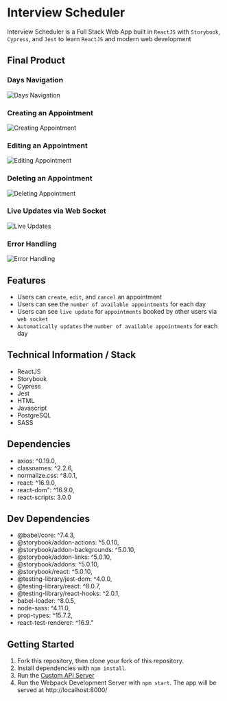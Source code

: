 # Interview Scheduler
Interview Scheduler is a Full Stack Web App built in `ReactJS` with `Storybook`, `Cypress`, and `Jest` to learn `ReactJS` and modern web development

## Final Product

### Days Navigation
![Days Navigation]()
### Creating an Appointment
![Creating Appointment]()
### Editing an Appointment
![Editing Appointment]()
### Deleting an Appointment
![Deleting Appointment]()
### Live Updates via Web Socket
![Live Updates]()
### Error Handling
![Error Handling]()



## Features
* Users can `create`, `edit`, and `cancel` an appointment
* Users can see the `number of available appointments` for each day
* Users can see `live update` for `appointments` booked by other users via `web socket`
* `Automatically updates` the `number of available appointments` for each day 

## Technical Information / Stack
* ReactJS
* Storybook
* Cypress
* Jest
* HTML
* Javascript
* PostgreSQL
* SASS

## Dependencies
* axios: ^0.19.0,
* classnames: ^2.2.6,
* normalize.css: ^8.0.1,
* react: ^16.9.0,
* react-dom": ^16.9.0,
* react-scripts: 3.0.0 

## Dev Dependencies
* @babel/core: ^7.4.3,
* @storybook/addon-actions: ^5.0.10,
* @storybook/addon-backgrounds: ^5.0.10,
* @storybook/addon-links: ^5.0.10,
* @storybook/addons: ^5.0.10,
* @storybook/react: ^5.0.10,
* @testing-library/jest-dom: ^4.0.0,
* @testing-library/react: ^8.0.7,
* @testing-library/react-hooks: ^2.0.1,
* babel-loader: ^8.0.5,
* node-sass: ^4.11.0,
* prop-types: ^15.7.2,
* react-test-renderer: ^16.9."

## Getting Started
1) Fork this repository, then clone your fork of this repository.
2) Install dependencies with `npm install`.
3) Run the [Custom API Server](https://github.com/lighthouse-labs/scheduler-api)
4) Run the Webpack Development Server with `npm start`. The app will be served at http://localhost:8000/



